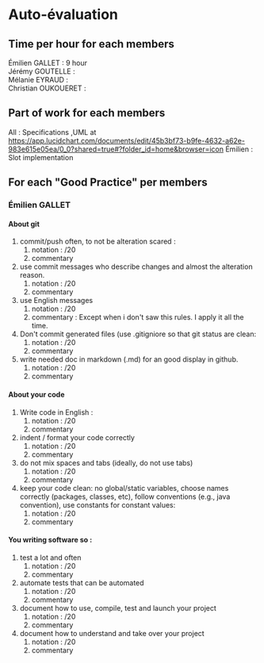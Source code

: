 # Auto-évaluation
## Time per hour for each members
Émilien GALLET : 9 hour  
Jérémy GOUTELLE :  
Mélanie EYRAUD :  
Christian OUKOUERET :  

## Part of work for each members
All : Specifications ,UML at https://app.lucidchart.com/documents/edit/45b3bf73-b9fe-4632-a62e-983e615e05ea/0_0?shared=true#?folder_id=home&browser=icon
Émilien : Slot implementation

## For each "Good Practice" per members
### Émilien GALLET
#### About git 
1. commit/push often, to not be alteration scared :
	1. notation : /20
	1. commentary
1. use commit messages who describe changes and almost the alteration reason.
	1. notation : /20
	1. commentary
1. use English messages
	1. notation : /20
	1. commentary : Except when i don't saw this rules. I apply it all the time. 
1. Don't commit generated files (use .gitigniore so that git status are clean:
	1. notation : /20
	1. commentary
1. write needed doc in markdown (.md) for an good display in github.
	1. notation : /20
	1. commentary

#### About your code

1. Write code in English : 
	1. notation : /20
	1. commentary
1. indent / format your code correctly
	1. notation : /20
	1. commentary
1. do not mix spaces and tabs (ideally, do not use tabs)
	1. notation : /20
	1. commentary
1. keep your code clean: no global/static variables, choose names correctly (packages, classes, etc), follow conventions (e.g., java convention), use constants for constant values:
	1. notation : /20
	1. commentary
	
#### You writing software so :

1. test a lot and often
	1. notation : /20
	1. commentary
1. automate tests that can be automated
	1. notation : /20
	1. commentary
1. document how to use, compile, test and launch your project
	1. notation : /20
	1. commentary
1. document how to understand and take over your project
	1. notation : /20
	1. commentary
